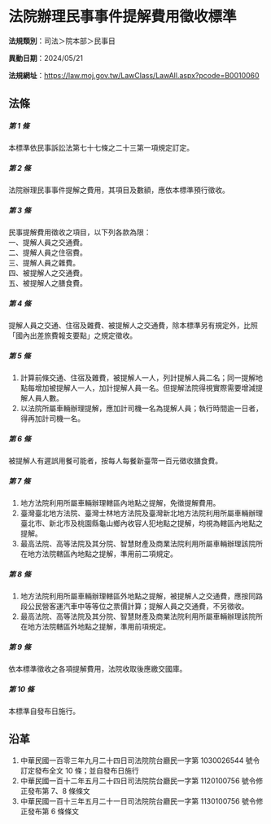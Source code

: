 # 法院辦理民事事件提解費用徵收標準




**法規類別**：司法＞院本部＞民事目

**異動日期**：2024/05/21  

**法規網址**：https://law.moj.gov.tw/LawClass/LawAll.aspx?pcode=B0010060



## 法條
##### 第 1 條
本標準依民事訴訟法第七十七條之二十三第一項規定訂定。

##### 第 2 條
法院辦理民事事件提解之費用，其項目及數額，應依本標準預行徵收。

##### 第 3 條
民事提解費用徵收之項目，以下列各款為限：  
一、提解人員之交通費。  
二、提解人員之住宿費。  
三、提解人員之雜費。  
四、被提解人之交通費。  
五、被提解人之膳食費。

##### 第 4 條
提解人員之交通、住宿及雜費、被提解人之交通費，除本標準另有規定外，比照「國內出差旅費報支要點」之規定徵收。

##### 第 5 條
1. 計算前條交通、住宿及雜費，被提解人一人，列計提解人員二名；同一提解地點每增加被提解人一人，加計提解人員一名。但提解法院得視實際需要增減提解人員人數。
1. 以法院所屬車輛辦理提解，應加計司機一名為提解人員；執行時間逾一日者，得再加計司機一名。

##### 第 6 條
被提解人有遲誤用餐可能者，按每人每餐新臺幣一百元徵收膳食費。

##### 第 7 條
1. 地方法院利用所屬車輛辦理轄區內地點之提解，免徵提解費用。
1. 臺灣臺北地方法院、臺灣士林地方法院及臺灣新北地方法院利用所屬車輛辦理臺北市、新北市及桃園縣龜山鄉內收容人犯地點之提解，均視為轄區內地點之提解。
1. 最高法院、高等法院及其分院、智慧財產及商業法院利用所屬車輛辦理該院所在地方法院轄區內地點之提解，準用前二項規定。

##### 第 8 條
1. 地方法院利用所屬車輛辦理轄區外地點之提解，被提解人之交通費，應按同路段公民營客運汽車中等等位之票價計算；提解人員之交通費，不另徵收。
1. 最高法院、高等法院及其分院、智慧財產及商業法院利用所屬車輛辦理該院所在地方法院轄區外地點之提解，準用前項規定。

##### 第 9 條
依本標準徵收之各項提解費用，法院收取後應繳交國庫。

##### 第 10 條
本標準自發布日施行。

## 沿革
1. 中華民國一百零三年九月二十四日司法院院台廳民一字第 1030026544 號令訂定發布全文 10 條；並自發布日施行
1. 中華民國一百十二年五月二十四日司法院院台廳民一字第 1120100756 號令修正發布第 7、8 條條文
1. 中華民國一百十三年五月二十一日司法院院台廳民一字第 1130100756 號令修正發布第 6  條條文
